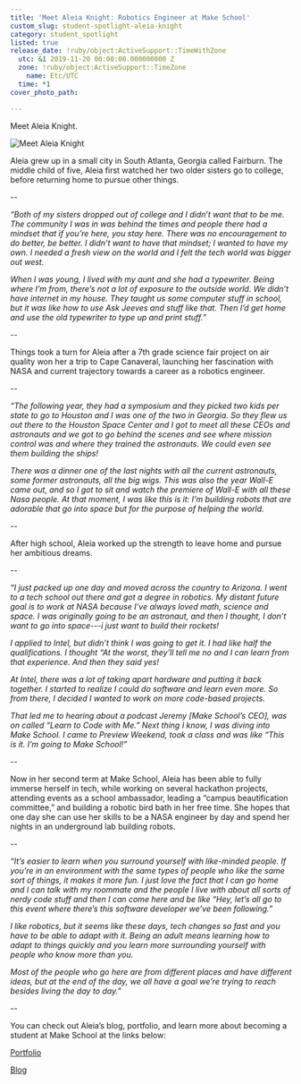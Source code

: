 ```yaml
---
title: 'Meet Aleia Knight: Robotics Engineer at Make School'
custom_slug: student-spotlight-aleia-knight
category: student_spotlight
listed: true
release_date: !ruby/object:ActiveSupport::TimeWithZone
  utc: &1 2019-11-20 00:00:00.000000000 Z
  zone: !ruby/object:ActiveSupport::TimeZone
    name: Etc/UTC
  time: *1
cover_photo_path: 

---
```

Meet Aleia Knight.

![Meet Aleia Knight](https://files.slack.com/files-pri/T02SV8Q90-FQSGMQWFR/download/img_6281.jpg)

Aleia grew up in a small city in South Atlanta, Georgia called Fairburn. The middle child of five, Aleia first watched her two older sisters go to college, before returning home to pursue other things.

--

_“Both of my sisters dropped out of college and I didn’t want that to be me. The community I was in was behind the times and people there had a mindset that if you’re here, you stay here. There was no encouragement to do better, be better. I didn’t want to have that mindset; I wanted to have my own. I needed a fresh view on the world and I felt the tech world was bigger out west._

_When I was young, I lived with my aunt and she had a typewriter. Being where I’m from, there’s not a lot of exposure to the outside world. We didn’t have internet in my house. They taught us some computer stuff in school, but it was like how to use Ask Jeeves and stuff like that. Then I’d get home and use the old typewriter to type up and print stuff.”_

--

Things took a turn for Aleia after a 7th grade science fair project on air quality won her a trip to Cape Canaveral, launching her fascination with NASA and current trajectory towards a career as a robotics engineer.

--

_“The following year, they had a symposium and they picked two kids per state to go to Houston and I was one of the two in Georgia. So they flew us out there to the Houston Space Center and I got to meet all these CEOs and astronauts and we got to go behind the scenes and see where mission control was and where they trained the astronauts. We could even see them building the ships!_

_There was a dinner one of the last nights with all the current astronauts, some former astronauts, all the big wigs. This was also the year Wall-E came out, and so I got to sit and watch the premiere of Wall-E with all these Nasa people. At that moment, I was like this is it: I’m building robots that are adorable that go into space but for the purpose of helping the world._

--

After high school, Aleia worked up the strength to leave home and pursue her ambitious dreams.

-- 

_“I just packed up one day and moved across the country to Arizona. I went to a tech school out there and got a degree in robotics. My distant future goal is to work at NASA because I’ve always loved math, science and space. I was originally going to be an astronaut, and then I thought, I don’t want to go into space---i just want to build their rockets!_

_I applied to Intel, but didn’t think I was going to get it. I had like half the qualifications. I thought “At the worst, they’ll tell me no and I can learn from that experience. And then they said yes!_

_At Intel, there was a lot of taking apart hardware and putting it back together. I started to realize I could do software and learn even more. So from there, I decided I wanted to work on more code-based projects._

_That led me to hearing about a podcast Jeremy [Make School’s CEO], was on called “Learn to Code with Me.” Next thing I know, I was diving into Make School. I came to Preview Weekend, took a class and was like “This is it. I’m going to Make School!”_

--

Now in her second term at Make School, Aleia has been able to fully immerse herself in tech, while working on several hackathon projects, attending events as a school ambassador, leading a “campus beautification committee,” and building a robotic bird bath in her free time. She hopes that one day she can use her skills to be a NASA engineer by day and spend her nights in an underground lab building robots.

--

_“It’s easier to learn when you surround yourself with like-minded people. If you’re in an environment with the same types of people who like the same sort of things, it makes it more fun. I just love the fact that I can go home and I can talk with my roommate and the people I live with about all sorts of nerdy code stuff and then I can come here and be like “Hey, let’s all go to this event where there’s this software developer we’ve been following.”_

_I like robotics, but it seems like these days, tech changes so fast and you have to be able to adapt with it. Being an adult means learning how to adapt to things quickly and you learn more surrounding yourself with people who know more than you._

_Most of the people who go here are from different places and have different ideas, but at the end of the day, we all have a goal we’re trying to reach besides living the day to day.”_

--

You can check out Aleia’s blog, portfolio, and learn more about becoming a student at Make School at the links below:

[Portfolio](https://www.makeschool.com/portfolio/Aleia-Knight)

[Blog](https://medium.com/@aleia.knight)